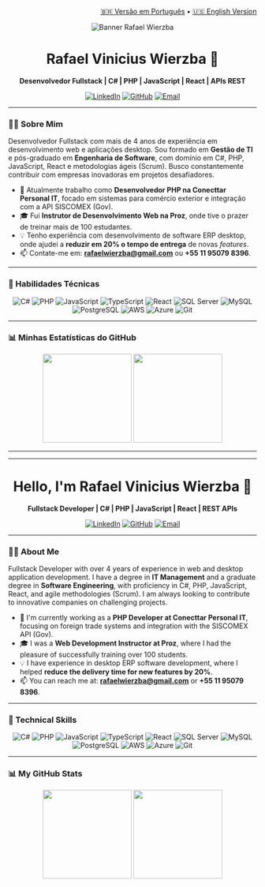 <p align="right">
  <a href="#-versão-em-português">🇧🇷 Versão em Português</a> • <a href="#-english-version">🇺🇸 English Version</a>
</p>

<p align="center">
  <img src="https://media.licdn.com/dms/image/v2/D4D16AQE-abbrDKx0hw/profile-displaybackgroundimage-shrink_350_1400/profile-displaybackgroundimage-shrink_350_1400/0/1707653121418?e=1758153600&v=beta&t=Xub1nvfWVpsMZ4UQGdfCF3Ylvmo-8LO5ZE5szwvLQP4" alt="Banner Rafael Wierzba"/>
</p>

<div id="-versão-em-português">

<h1 align="center">Rafael Vinicius Wierzba 👋</h1>

<p align="center">
  <strong>Desenvolvedor Fullstack | C# | PHP | JavaScript | React | APIs REST</strong>
</p>

<p align="center">
  <a href="https://linkedin.com/in/rvwierzba" target="_blank"><img src="https://img.shields.io/badge/LinkedIn-0077B5?style=for-the-badge&logo=linkedin&logoColor=white" alt="LinkedIn"></a>
  <a href="https://github.com/rvwierzba" target="_blank"><img src="https://img.shields.io/badge/GitHub-181717?style=for-the-badge&logo=github&logoColor=white" alt="GitHub"></a>
  <a href="mailto:rafaelwierzba@gmail.com"><img src="https://img.shields.io/badge/Gmail-D14836?style=for-the-badge&logo=gmail&logoColor=white" alt="Email"></a>
</p>

---

### 👨‍💻 Sobre Mim

Desenvolvedor Fullstack com mais de 4 anos de experiência em desenvolvimento web e aplicações desktop. Sou formado em **Gestão de TI** e pós-graduado em **Engenharia de Software**, com domínio em C#, PHP, JavaScript, React e metodologias ágeis (Scrum). Busco constantemente contribuir com empresas inovadoras em projetos desafiadores.

- 🔭 Atualmente trabalho como **Desenvolvedor PHP na Conecttar Personal IT**, focado em sistemas para comércio exterior e integração com a API SISCOMEX (Gov).
- 🎓 Fui **Instrutor de Desenvolvimento Web na Proz**, onde tive o prazer de treinar mais de 100 estudantes.
- 💡 Tenho experiência com desenvolvimento de software ERP desktop, onde ajudei a **reduzir em 20% o tempo de entrega** de novas *features*.
- 📫 Contate-me em: **rafaelwierzba@gmail.com** ou **+55 11 95079 8396**.

---

### 🚀 Habilidades Técnicas

<p align="center">
  <img src="https://img.shields.io/badge/C%23-239120?style=for-the-badge&logo=c-sharp&logoColor=white" alt="C#">
  <img src="https://img.shields.io/badge/PHP-777BB4?style=for-the-badge&logo=php&logoColor=white" alt="PHP">
  <img src="https://img.shields.io/badge/JavaScript-F7DF1E?style=for-the-badge&logo=javascript&logoColor=black" alt="JavaScript">
  <img src="https://img.shields.io/badge/TypeScript-007ACC?style=for-the-badge&logo=typescript&logoColor=white" alt="TypeScript">
  <img src="https://img.shields.io/badge/React-20232A?style=for-the-badge&logo=react&logoColor=61DAFB" alt="React">
  <img src="https://img.shields.io/badge/SQL_Server-CC2927?style=for-the-badge&logo=microsoft-sql-server&logoColor=white" alt="SQL Server">
  <img src="https://img.shields.io/badge/MySQL-4479A1?style=for-the-badge&logo=mysql&logoColor=white" alt="MySQL">
  <img src="https://img.shields.io/badge/PostgreSQL-316192?style=for-the-badge&logo=postgresql&logoColor=white" alt="PostgreSQL">
  <img src="https://img.shields.io/badge/Amazon_AWS-232F3E?style=for-the-badge&logo=amazon-aws&logoColor=white" alt="AWS">
  <img src="https://img.shields.io/badge/Microsoft_Azure-0089D6?style=for-the-badge&logo=microsoft-azure&logoColor=white" alt="Azure">
  <img src="https://img.shields.io/badge/Git-F05032?style=for-the-badge&logo=git&logoColor=white" alt="Git">
</p>

---

### 📊 Minhas Estatísticas do GitHub

<p align="center">
  <img height="180em" src="https://github-readme-stats.vercel.app/api?username=rvwierzba&show_icons=true&theme=dracula&include_all_commits=true&count_private=true"/>
  <img height="180em" src="https://github-readme-stats.vercel.app/api/top-langs/?username=rvwierzba&layout=compact&langs_count=7&theme=dracula"/>
</p>

</div>

---
---

<div id="-english-version">

<h1 align="center">Hello, I'm Rafael Vinicius Wierzba 👋</h1>

<p align="center">
  <strong>Fullstack Developer | C# | PHP | JavaScript | React | REST APIs</strong>
</p>

<p align="center">
  <a href="https://linkedin.com/in/rvwierzba" target="_blank"><img src="https://img.shields.io/badge/LinkedIn-0077B5?style=for-the-badge&logo=linkedin&logoColor=white" alt="LinkedIn"></a>
  <a href="https://github.com/rvwierzba" target="_blank"><img src="https://img.shields.io/badge/GitHub-181717?style=for-the-badge&logo=github&logoColor=white" alt="GitHub"></a>
  <a href="mailto:rafaelwierzba@gmail.com"><img src="https://img.shields.io/badge/Gmail-D14836?style=for-the-badge&logo=gmail&logoColor=white" alt="Email"></a>
</p>

---

### 👨‍💻 About Me

Fullstack Developer with over 4 years of experience in web and desktop application development. I have a degree in **IT Management** and a graduate degree in **Software Engineering**, with proficiency in C#, PHP, JavaScript, React, and agile methodologies (Scrum). I am always looking to contribute to innovative companies on challenging projects.

- 🔭 I'm currently working as a **PHP Developer at Conecttar Personal IT**, focusing on foreign trade systems and integration with the SISCOMEX API (Gov).
- 🎓 I was a **Web Development Instructor at Proz**, where I had the pleasure of successfully training over 100 students.
- 💡 I have experience in desktop ERP software development, where I helped **reduce the delivery time for new features by 20%**.
- 📫 You can reach me at: **rafaelwierzba@gmail.com** or **+55 11 95079 8396**.

---

### 🚀 Technical Skills

<p align="center">
  <img src="https://img.shields.io/badge/C%23-239120?style=for-the-badge&logo=c-sharp&logoColor=white" alt="C#">
  <img src="https://img.shields.io/badge/PHP-777BB4?style=for-the-badge&logo=php&logoColor=white" alt="PHP">
  <img src="https://img.shields.io/badge/JavaScript-F7DF1E?style=for-the-badge&logo=javascript&logoColor=black" alt="JavaScript">
  <img src="https://img.shields.io/badge/TypeScript-007ACC?style=for-the-badge&logo=typescript&logoColor=white" alt="TypeScript">
  <img src="https://img.shields.io/badge/React-20232A?style=for-the-badge&logo=react&logoColor=61DAFB" alt="React">
  <img src="https://img.shields.io/badge/SQL_Server-CC2927?style=for-the-badge&logo=microsoft-sql-server&logoColor=white" alt="SQL Server">
  <img src="https://img.shields.io/badge/MySQL-4479A1?style=for-the-badge&logo=mysql&logoColor=white" alt="MySQL">
  <img src="https://img.shields.io/badge/PostgreSQL-316192?style=for-the-badge&logo=postgresql&logoColor=white" alt="PostgreSQL">
  <img src="https://img.shields.io/badge/Amazon_AWS-232F3E?style=for-the-badge&logo=amazon-aws&logoColor=white" alt="AWS">
  <img src="https://img.shields.io/badge/Microsoft_Azure-0089D6?style=for-the-badge&logo=microsoft-azure&logoColor=white" alt="Azure">
  <img src="https://img.shields.io/badge/Git-F05032?style=for-the-badge&logo=git&logoColor=white" alt="Git">
</p>

---

### 📊 My GitHub Stats

<p align="center">
  <img height="180em" src="https://github-readme-stats.vercel.app/api?username=rvwierzba&show_icons=true&theme=dracula&include_all_commits=true&count_private=true"/>
  <img height="180em" src="https://github-readme-stats.vercel.app/api/top-langs/?username=rvwierzba&layout=compact&langs_count=7&theme=dracula"/>
</p>

</div>
